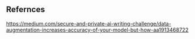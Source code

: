 ## Refernces

https://medium.com/secure-and-private-ai-writing-challenge/data-augmentation-increases-accuracy-of-your-model-but-how-aa1913468722
